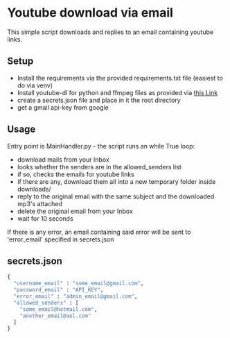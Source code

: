 # Youtube download via email
This simple script downloads and replies to an email containing youtube links.

## Setup
- Install the requirements via the provided requirements.txt file (easiest to do via venv)
- Install youtube-dl for python and ffmpeg files as provided via [this Link](https://github.com/ytdl-org/youtube-dl)
- create a secrets.json file and place in it the root directory
- get a gmail api-key from google

## Usage
Entry point is MainHandler.py - the script runs an while True loop:
- download mails from your Inbox
- looks whether the senders are in the allowed_senders list
- if so, checks the emails for youtube links
- if there are any, download them all into a new temporary folder inside downloads/
- reply to the original email with the same subject and the downloaded mp3's attached
- delete the original email from your Inbox
- wait for 10 seconds

If there is any error, an email containing said error will be sent to 'error_email' specified in secrets.json

## secrets.json
```python
{
  "username_email" : "some_email@gmail.com",
  "password_email" : "API_KEY",
  "error_email" : "admin_email@gmail.com",
  "allowed_senders" : [
    "some_email@hotmail.com",
    "another_email@aol.com"
  ]
}
```
